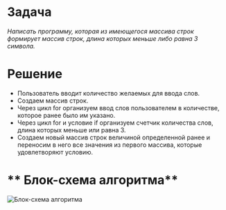 # **Задача**

*Написать программу, которая из имеющегося массива строк формирует массив строк, длина которых меньше либо равна 3 символа.* 

# **Решение**

* Пользователь вводит количество желаемых для ввода слов.
* Создаем массив строк.
* Через цикл for организуем ввод слов пользователем в количестве, которое ранее было им указано.
* Через цикл for и условие if организуем счетчик количества слов, длина которых меньше или равна 3.
* Создаем новый массив строк величиной определенной ранее и переносим в него все значения из первого массива, которые удовлетворяют условию.

# ** Блок-схема алгоритма**

![Блок-схема алгоритма](https://disk.yandex.ru/i/huyLysWwXCx8hA)